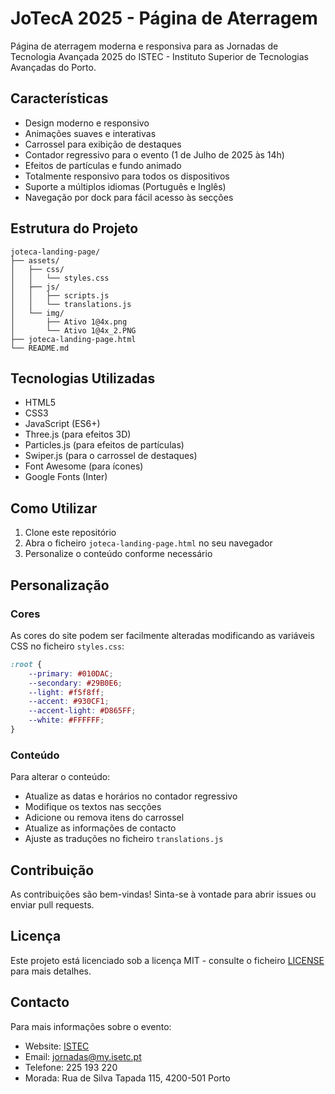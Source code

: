 # JoTecA 2025 - Página de Aterragem

Página de aterragem moderna e responsiva para as Jornadas de Tecnologia Avançada 2025 do ISTEC - Instituto Superior de Tecnologias Avançadas do Porto.

## Características

- Design moderno e responsivo
- Animações suaves e interativas
- Carrossel para exibição de destaques
- Contador regressivo para o evento (1 de Julho de 2025 às 14h)
- Efeitos de partículas e fundo animado
- Totalmente responsivo para todos os dispositivos
- Suporte a múltiplos idiomas (Português e Inglês)
- Navegação por dock para fácil acesso às secções

## Estrutura do Projeto

```
joteca-landing-page/
├── assets/
│   ├── css/
│   │   └── styles.css
│   ├── js/
│   │   ├── scripts.js
│   │   └── translations.js
│   └── img/
│       ├── Ativo 1@4x.png
│       └── Ativo 1@4x_2.PNG
├── joteca-landing-page.html
└── README.md
```

## Tecnologias Utilizadas

- HTML5
- CSS3
- JavaScript (ES6+)
- Three.js (para efeitos 3D)
- Particles.js (para efeitos de partículas)
- Swiper.js (para o carrossel de destaques)
- Font Awesome (para ícones)
- Google Fonts (Inter)

## Como Utilizar

1. Clone este repositório
2. Abra o ficheiro `joteca-landing-page.html` no seu navegador
3. Personalize o conteúdo conforme necessário

## Personalização

### Cores
As cores do site podem ser facilmente alteradas modificando as variáveis CSS no ficheiro `styles.css`:

```css
:root {
    --primary: #010DAC;
    --secondary: #29B0E6;
    --light: #f5f8ff;
    --accent: #930CF1;
    --accent-light: #D865FF;
    --white: #FFFFFF;
}
```

### Conteúdo
Para alterar o conteúdo:
- Atualize as datas e horários no contador regressivo
- Modifique os textos nas secções
- Adicione ou remova itens do carrossel
- Atualize as informações de contacto
- Ajuste as traduções no ficheiro `translations.js`

## Contribuição

As contribuições são bem-vindas! Sinta-se à vontade para abrir issues ou enviar pull requests.

## Licença

Este projeto está licenciado sob a licença MIT - consulte o ficheiro [LICENSE](LICENSE) para mais detalhes.

## Contacto

Para mais informações sobre o evento:
- Website: [ISTEC](https://www.isetc.pt)
- Email: jornadas@my.isetc.pt
- Telefone: 225 193 220
- Morada: Rua de Silva Tapada 115, 4200-501 Porto 